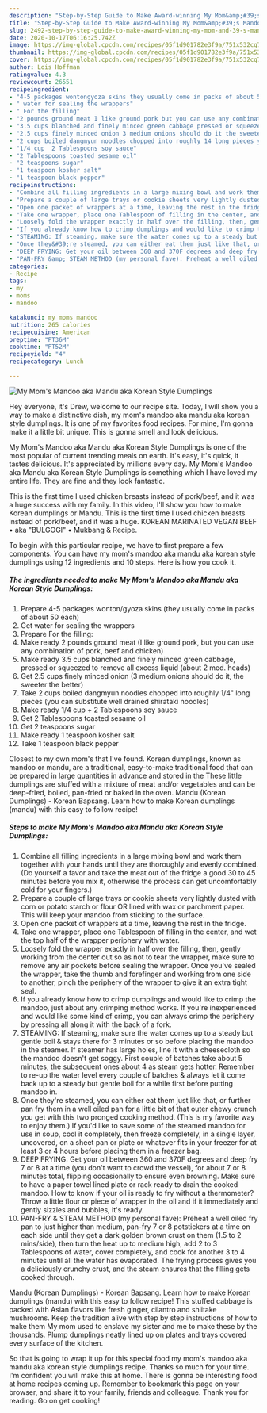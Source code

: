 ```yaml
---
description: "Step-by-Step Guide to Make Award-winning My Mom&amp;#39;s Mandoo aka Mandu aka Korean Style Dumplings"
title: "Step-by-Step Guide to Make Award-winning My Mom&amp;#39;s Mandoo aka Mandu aka Korean Style Dumplings"
slug: 2492-step-by-step-guide-to-make-award-winning-my-mom-and-39-s-mandoo-aka-mandu-aka-korean-style-dumplings
date: 2020-10-17T06:16:25.742Z
image: https://img-global.cpcdn.com/recipes/05f1d901782e3f9a/751x532cq70/my-moms-mandoo-aka-mandu-aka-korean-style-dumplings-recipe-main-photo.jpg
thumbnail: https://img-global.cpcdn.com/recipes/05f1d901782e3f9a/751x532cq70/my-moms-mandoo-aka-mandu-aka-korean-style-dumplings-recipe-main-photo.jpg
cover: https://img-global.cpcdn.com/recipes/05f1d901782e3f9a/751x532cq70/my-moms-mandoo-aka-mandu-aka-korean-style-dumplings-recipe-main-photo.jpg
author: Lois Hoffman
ratingvalue: 4.3
reviewcount: 26551
recipeingredient:
- "4-5 packages wontongyoza skins they usually come in packs of about 50 each"
- " water for sealing the wrappers"
- " For the filling"
- "2 pounds ground meat I like ground pork but you can use any combination of pork beef and chicken"
- "3.5 cups blanched and finely minced green cabbage pressed or squeezed to remove all excess liquid about 2 med heads"
- "2.5 cups finely minced onion 3 medium onions should do it the sweeter the better"
- "2 cups boiled dangmyun noodles chopped into roughly 14 long pieces you can substitute well drained shirataki noodles"
- "1/4 cup  2 Tablespoons soy sauce"
- "2 Tablespoons toasted sesame oil"
- "2 teaspoons sugar"
- "1 teaspoon kosher salt"
- "1 teaspoon black pepper"
recipeinstructions:
- "Combine all filling ingredients in a large mixing bowl and work them together with your hands until they are thoroughly and evenly combined. (Do yourself a favor and take the meat out of the fridge a good 30 to 45 minutes before you mix it, otherwise the process can get uncomfortably cold for your fingers.)"
- "Prepare a couple of large trays or cookie sheets very lightly dusted with corn or potato starch or flour OR lined with wax or parchment paper. This will keep your mandoo from sticking to the surface."
- "Open one packet of wrappers at a time, leaving the rest in the fridge."
- "Take one wrapper, place one Tablespoon of filling in the center, and wet the top half of the wrapper periphery with water."
- "Loosely fold the wrapper exactly in half over the filling, then, gently working from the center out so as not to tear the wrapper, make sure to remove any air pockets before sealing the wrapper. Once you&#39;ve sealed the wrapper, take the thumb and forefinger and working from one side to another, pinch the periphery of the wrapper to give it an extra tight seal."
- "If you already know how to crimp dumplings and would like to crimp the mandoo, just about any crimping method works. If you&#39;re inexperienced and would like some kind of crimp, you can always crimp the periphery by pressing all along it with the back of a fork."
- "STEAMING: If steaming, make sure the water comes up to a steady but gentle boil &amp; stays there for 3 minutes or so before placing the mandoo in the steamer. If steamer has large holes, line it with a cheesecloth so the mandoo doesn&#39;t get soggy. First couple of batches take about 5 minutes, the subsequent ones about 4 as steam gets hotter. Remember to re-up the water level every couple of batches &amp; always let it come back up to a steady but gentle boil for a while first before putting mandoo in."
- "Once they&#39;re steamed, you can either eat them just like that, or further pan fry them in a well oiled pan for a little bit of that outer chewy crunch you get with this two pronged cooking method. (This is my favorite way to enjoy them.) If you&#39;d like to save some of the steamed mandoo for use in soup, cool it completely, then freeze completely, in a single layer, uncovered, on a sheet pan or plate or whatever fits in your freezer for at least 3 or 4 hours before placing them in a freezer bag."
- "DEEP FRYING: Get your oil between 360 and 370F degrees and deep fry 7 or 8 at a time (you don&#39;t want to crowd the vessel), for about 7 or 8 minutes total, flipping occasionally to ensure even browning. Make sure to have a paper towel lined plate or rack ready to drain the cooked mandoo. How to know if your oil is ready to fry without a thermometer? Throw a little flour or piece of wrapper in the oil and if it immediately and gently sizzles and bubbles, it&#39;s ready."
- "PAN-FRY &amp; STEAM METHOD (my personal fave): Preheat a well oiled fry pan to just higher than medium, pan-fry 7 or 8 potstickers at a time on each side until they get a dark golden brown crust on them (1.5 to 2 mins/side), then turn the heat up to medium high, add 2 to 3 Tablespoons of water, cover completely, and cook for another 3 to 4 minutes until all the water has evaporated. The frying process gives you a deliciously crunchy crust, and the steam ensures that the filling gets cooked through."
categories:
- Recipe
tags:
- my
- moms
- mandoo

katakunci: my moms mandoo 
nutrition: 265 calories
recipecuisine: American
preptime: "PT36M"
cooktime: "PT52M"
recipeyield: "4"
recipecategory: Lunch

---
```



![My Mom&#39;s Mandoo aka Mandu aka Korean Style Dumplings](https://img-global.cpcdn.com/recipes/05f1d901782e3f9a/751x532cq70/my-moms-mandoo-aka-mandu-aka-korean-style-dumplings-recipe-main-photo.jpg)

Hey everyone, it's Drew, welcome to our recipe site. Today, I will show you a way to make a distinctive dish, my mom&#39;s mandoo aka mandu aka korean style dumplings. It is one of my favorites food recipes. For mine, I'm gonna make it a little bit unique. This is gonna smell and look delicious.

My Mom&#39;s Mandoo aka Mandu aka Korean Style Dumplings is one of the most popular of current trending meals on earth. It's easy, it's quick, it tastes delicious. It's appreciated by millions every day. My Mom&#39;s Mandoo aka Mandu aka Korean Style Dumplings is something which I have loved my entire life. They are fine and they look fantastic.

This is the first time I used chicken breasts instead of pork/beef, and it was a huge success with my family. In this video, I&#39;ll show you how to make Korean dumplings or Mandu. This is the first time I used chicken breasts instead of pork/beef, and it was a huge. KOREAN MARINATED VEGAN BEEF • aka &#34;BULGOGI&#34; • Mukbang &amp; Recipe.


To begin with this particular recipe, we have to first prepare a few components. You can have my mom&#39;s mandoo aka mandu aka korean style dumplings using 12 ingredients and 10 steps. Here is how you cook it.

<!--inarticleads1-->

##### The ingredients needed to make My Mom&#39;s Mandoo aka Mandu aka Korean Style Dumplings:

1. Prepare 4-5 packages wonton/gyoza skins (they usually come in packs of about 50 each)
1. Get  water for sealing the wrappers
1. Prepare  For the filling:
1. Make ready 2 pounds ground meat (I like ground pork, but you can use any combination of pork, beef and chicken)
1. Make ready 3.5 cups blanched and finely minced green cabbage, pressed or squeezed to remove all excess liquid (about 2 med. heads)
1. Get 2.5 cups finely minced onion (3 medium onions should do it, the sweeter the better)
1. Take 2 cups boiled dangmyun noodles chopped into roughly 1/4&#34; long pieces (you can substitute well drained shirataki noodles)
1. Make ready 1/4 cup + 2 Tablespoons soy sauce
1. Get 2 Tablespoons toasted sesame oil
1. Get 2 teaspoons sugar
1. Make ready 1 teaspoon kosher salt
1. Take 1 teaspoon black pepper


Closest to my own mom&#39;s that I&#39;ve found. Korean dumplings, known as mandoo or mandu, are a traditional, easy-to-make traditional food that can be prepared in large quantities in advance and stored in the These little dumplings are stuffed with a mixture of meat and/or vegetables and can be deep-fried, boiled, pan-fried or baked in the oven. Mandu (Korean Dumplings) - Korean Bapsang. Learn how to make Korean dumplings (mandu) with this easy to follow recipe! 

<!--inarticleads2-->

##### Steps to make My Mom&#39;s Mandoo aka Mandu aka Korean Style Dumplings:

1. Combine all filling ingredients in a large mixing bowl and work them together with your hands until they are thoroughly and evenly combined. (Do yourself a favor and take the meat out of the fridge a good 30 to 45 minutes before you mix it, otherwise the process can get uncomfortably cold for your fingers.)
1. Prepare a couple of large trays or cookie sheets very lightly dusted with corn or potato starch or flour OR lined with wax or parchment paper. This will keep your mandoo from sticking to the surface.
1. Open one packet of wrappers at a time, leaving the rest in the fridge.
1. Take one wrapper, place one Tablespoon of filling in the center, and wet the top half of the wrapper periphery with water.
1. Loosely fold the wrapper exactly in half over the filling, then, gently working from the center out so as not to tear the wrapper, make sure to remove any air pockets before sealing the wrapper. Once you&#39;ve sealed the wrapper, take the thumb and forefinger and working from one side to another, pinch the periphery of the wrapper to give it an extra tight seal.
1. If you already know how to crimp dumplings and would like to crimp the mandoo, just about any crimping method works. If you&#39;re inexperienced and would like some kind of crimp, you can always crimp the periphery by pressing all along it with the back of a fork.
1. STEAMING: If steaming, make sure the water comes up to a steady but gentle boil &amp; stays there for 3 minutes or so before placing the mandoo in the steamer. If steamer has large holes, line it with a cheesecloth so the mandoo doesn&#39;t get soggy. First couple of batches take about 5 minutes, the subsequent ones about 4 as steam gets hotter. Remember to re-up the water level every couple of batches &amp; always let it come back up to a steady but gentle boil for a while first before putting mandoo in.
1. Once they&#39;re steamed, you can either eat them just like that, or further pan fry them in a well oiled pan for a little bit of that outer chewy crunch you get with this two pronged cooking method. (This is my favorite way to enjoy them.) If you&#39;d like to save some of the steamed mandoo for use in soup, cool it completely, then freeze completely, in a single layer, uncovered, on a sheet pan or plate or whatever fits in your freezer for at least 3 or 4 hours before placing them in a freezer bag.
1. DEEP FRYING: Get your oil between 360 and 370F degrees and deep fry 7 or 8 at a time (you don&#39;t want to crowd the vessel), for about 7 or 8 minutes total, flipping occasionally to ensure even browning. Make sure to have a paper towel lined plate or rack ready to drain the cooked mandoo. How to know if your oil is ready to fry without a thermometer? Throw a little flour or piece of wrapper in the oil and if it immediately and gently sizzles and bubbles, it&#39;s ready.
1. PAN-FRY &amp; STEAM METHOD (my personal fave): Preheat a well oiled fry pan to just higher than medium, pan-fry 7 or 8 potstickers at a time on each side until they get a dark golden brown crust on them (1.5 to 2 mins/side), then turn the heat up to medium high, add 2 to 3 Tablespoons of water, cover completely, and cook for another 3 to 4 minutes until all the water has evaporated. The frying process gives you a deliciously crunchy crust, and the steam ensures that the filling gets cooked through.


Mandu (Korean Dumplings) - Korean Bapsang. Learn how to make Korean dumplings (mandu) with this easy to follow recipe! This stuffed cabbage is packed with Asian flavors like fresh ginger, cilantro and shiitake mushrooms. Keep the tradition alive with step by step instructions of how to make them My mom used to enslave my sister and me to make these by the thousands. Plump dumplings neatly lined up on plates and trays covered every surface of the kitchen. 

So that is going to wrap it up for this special food my mom&#39;s mandoo aka mandu aka korean style dumplings recipe. Thanks so much for your time. I'm confident you will make this at home. There is gonna be interesting food at home recipes coming up. Remember to bookmark this page on your browser, and share it to your family, friends and colleague. Thank you for reading. Go on get cooking!
